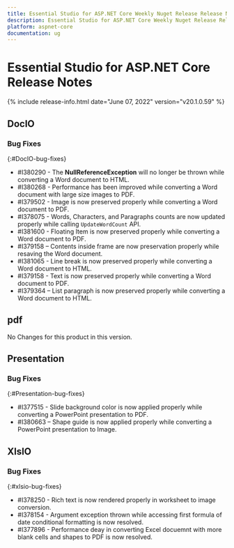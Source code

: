 ```yaml
---
title: Essential Studio for ASP.NET Core Weekly Nuget Release Release Notes  
description: Essential Studio for ASP.NET Core Weekly Nuget Release Release Notes  
platform: aspnet-core
documentation: ug
---
```


# Essential Studio for ASP.NET Core  Release Notes  

{% include release-info.html date="June 07, 2022"  version="v20.1.0.59" %} 






## DocIO

### Bug Fixes
{:#DocIO-bug-fixes}

* \#I380290 - The **NullReferenceException** will no longer be thrown while converting a Word document to HTML.
* \#I380268 - Performance has been improved while converting a Word document with large size images to PDF.
* \#I379502 - Image is now preserved properly while converting a Word document to PDF.
* \#I378075 - Words, Characters, and Paragraphs counts are now updated properly while calling `UpdateWordCount` API.
* \#I381600 - Floating Item is now preserved properly while converting a Word document to PDF.
* \#I379158 – Contents inside frame are now preservation properly while resaving the Word document.
* \#I381065 - Line break is now preserved properly while converting a Word document to HTML.
* \#I379158 - Text is now preserved properly while converting a Word document to PDF.
* \#I379364 – List paragraph is now preserved properly while converting a Word document to HTML.
## pdf

No Changes for this product in this version.

[//]: # "Delete the contents of this file while new content is added."

## Presentation

### Bug Fixes
{:#Presentation-bug-fixes}

* \#I377515 - Slide background color is now applied properly while converting a PowerPoint presentation to PDF.
* \#I380663 – Shape guide is now applied properly while converting a PowerPoint presentation to Image.
## XlsIO

### Bug Fixes
{:#xlsio-bug-fixes}

* \#I378250 - Rich text is now rendered properly in worksheet to image conversion.
* \#I378154 - Argument exception thrown while accessing first formula of date conditional formatting is now resolved.
* \#I377896 - Performance deay in converting Excel docuemnt with more blank cells and shapes to PDF is now resolved.


